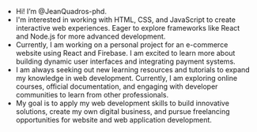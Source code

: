 - Hi! I’m @JeanQuadros-phd.
- I'm interested in working with HTML, CSS, and JavaScript to create interactive web experiences. Eager to explore frameworks like React and Node.js for more advanced development.
- Currently, I am working on a personal project for an e-commerce website using React and Firebase. I am excited to learn more about building dynamic user interfaces and integrating payment systems.
- I am always seeking out new learning resources and tutorials to expand my knowledge in web development. Currently, I am exploring online courses, official documentation, and engaging with developer communities to learn from other professionals.
- My goal is to apply my web development skills to build innovative solutions, create my own digital business, and pursue freelancing opportunities for website and web application development.

<!---
JeanQuadros-phd/JeanQuadros-phd is a ✨ special ✨ repository because its `README.md` (this file) appears on your GitHub profile.
You can click the Preview link to take a look at your changes.
--->
